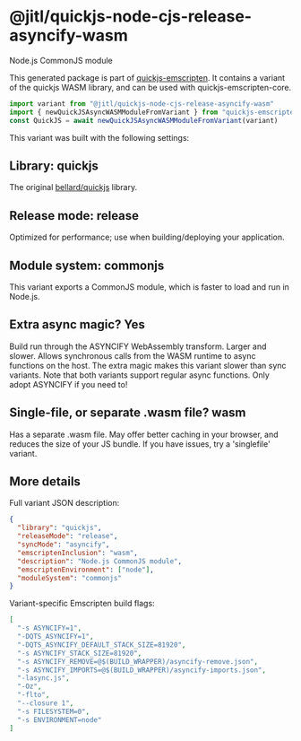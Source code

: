 # @jitl/quickjs-node-cjs-release-asyncify-wasm

Node.js CommonJS module

This generated package is part of [quickjs-emscripten](https://github.com/justjake/quickjs-emscripten).
It contains a variant of the quickjs WASM library, and can be used with quickjs-emscripten-core.

```typescript
import variant from "@jitl/quickjs-node-cjs-release-asyncify-wasm"
import { newQuickJSAsyncWASMModuleFromVariant } from "quickjs-emscripten-core"
const QuickJS = await newQuickJSAsyncWASMModuleFromVariant(variant)
```

This variant was built with the following settings:

## Library: quickjs

The original [bellard/quickjs](https://github.com/bellard/quickjs) library.

## Release mode: release

Optimized for performance; use when building/deploying your application.

## Module system: commonjs

This variant exports a CommonJS module, which is faster to load and run in Node.js.

## Extra async magic? Yes

Build run through the ASYNCIFY WebAssembly transform. Larger and slower. Allows synchronous calls from the WASM runtime to async functions on the host. The extra magic makes this variant slower than sync variants. Note that both variants support regular async functions. Only adopt ASYNCIFY if you need to!

## Single-file, or separate .wasm file? wasm

Has a separate .wasm file. May offer better caching in your browser, and reduces the size of your JS bundle. If you have issues, try a 'singlefile' variant.

## More details

Full variant JSON description:

```json
{
  "library": "quickjs",
  "releaseMode": "release",
  "syncMode": "asyncify",
  "emscriptenInclusion": "wasm",
  "description": "Node.js CommonJS module",
  "emscriptenEnvironment": ["node"],
  "moduleSystem": "commonjs"
}
```

Variant-specific Emscripten build flags:

```json
[
  "-s ASYNCIFY=1",
  "-DQTS_ASYNCIFY=1",
  "-DQTS_ASYNCIFY_DEFAULT_STACK_SIZE=81920",
  "-s ASYNCIFY_STACK_SIZE=81920",
  "-s ASYNCIFY_REMOVE=@$(BUILD_WRAPPER)/asyncify-remove.json",
  "-s ASYNCIFY_IMPORTS=@$(BUILD_WRAPPER)/asyncify-imports.json",
  "-lasync.js",
  "-Oz",
  "-flto",
  "--closure 1",
  "-s FILESYSTEM=0",
  "-s ENVIRONMENT=node"
]
```
